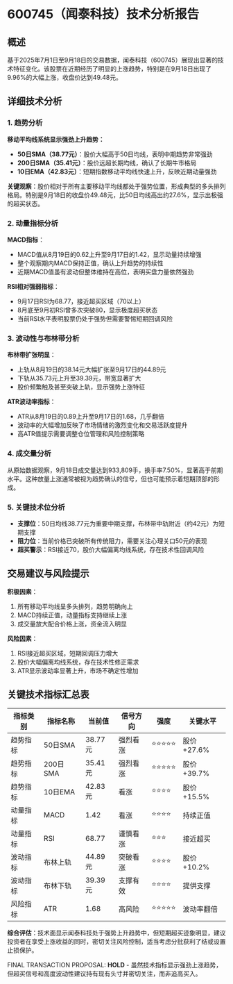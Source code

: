 # 600745（闻泰科技）技术分析报告

## 概述
基于2025年7月1日至9月18日的交易数据，闻泰科技（600745）展现出显著的技术特征变化。该股票在近期经历了明显的上涨趋势，特别是在9月18日出现了9.96%的大幅上涨，收盘价达到49.48元。

## 详细技术分析

### 1. 趋势分析

**移动平均线系统显示强劲上升趋势：**
- **50日SMA（38.77元）**：股价大幅高于50日均线，表明中期趋势非常强劲
- **200日SMA（35.41元）**：股价远超长期均线，确认了长期牛市格局
- **10日EMA（42.83元）**：短期指数移动平均线快速上升，反映近期动量强劲

**关键观察**：股价相对于所有主要移动平均线都处于强势位置，形成典型的多头排列格局。特别是9月18日的收盘价49.48元，比50日均线高出约27.6%，显示出极强的超买状态。

### 2. 动量指标分析

**MACD指标**：
- MACD值从8月19日的0.62上升至9月17日的1.42，显示动量持续增强
- 整个观察期内MACD保持正值，确认上升趋势的持续性
- 近期MACD值虽有波动但整体维持在高位，表明买盘力量依然强劲

**RSI相对强弱指标**：
- 9月17日RSI为68.77，接近超买区域（70以上）
- 8月底至9月初RSI曾多次突破80，显示极度超买状态
- 当前RSI水平表明股票仍处于强势但需要警惕短期回调风险

### 3. 波动性与布林带分析

**布林带扩张明显**：
- 上轨从8月19日的38.14元大幅扩张至9月17日的44.89元
- 下轨从35.73元上升至39.39元，带宽显著扩大
- 股价频繁触及甚至突破上轨，显示强势上涨特征

**ATR波动率指标**：
- ATR从8月19日的0.89上升至9月17日的1.68，几乎翻倍
- 波动率的大幅增加反映了市场情绪的激烈变化和交易活跃度提升
- 高ATR值提示需要调整仓位管理和风险控制策略

### 4. 成交量分析
从原始数据观察，9月18日成交量达到933,809手，换手率7.50%，显著高于前期水平。这种放量上涨通常被视为趋势确认的信号，但也可能预示着短期顶部的形成。

### 5. 关键技术位分析
- **支撑位**：50日均线38.77元为重要中期支撑，布林带中轨附近（约42元）为短期支撑
- **阻力位**：当前价格已突破所有传统阻力，需要关注心理关口50元的表现
- **超买警示**：RSI接近70，股价大幅偏离均线系统，存在技术性回调风险

## 交易建议与风险提示

**积极因素**：
1. 所有移动平均线呈多头排列，趋势明确向上
2. MACD持续正值，动量指标支持继续上涨
3. 成交量放大配合价格上涨，资金流入明显

**风险因素**：
1. RSI接近超买区域，短期回调压力增大
2. 股价大幅偏离均线系统，存在技术性修正需求
3. ATR显示波动率显著上升，市场不确定性增加

## 关键技术指标汇总表

| 指标类别 | 指标名称 | 当前值 | 信号方向 | 强度 | 关键水平 |
|---------|---------|--------|----------|------|----------|
| 趋势指标 | 50日SMA | 38.77元 | 强烈看涨 | ⭐⭐⭐⭐⭐ | 股价+27.6% |
| 趋势指标 | 200日SMA | 35.41元 | 强烈看涨 | ⭐⭐⭐⭐⭐ | 股价+39.7% |
| 趋势指标 | 10日EMA | 42.83元 | 看涨 | ⭐⭐⭐⭐ | 股价+15.5% |
| 动量指标 | MACD | 1.42 | 看涨 | ⭐⭐⭐⭐ | 持续正值 |
| 动量指标 | RSI | 68.77 | 谨慎看涨 | ⭐⭐⭐ | 接近超买 |
| 波动指标 | 布林上轨 | 44.89元 | 突破看涨 | ⭐⭐⭐⭐ | 股价+10.2% |
| 波动指标 | 布林下轨 | 39.39元 | 支撑有效 | ⭐⭐⭐⭐ | 提供支撑 |
| 风险指标 | ATR | 1.68 | 高风险 | ⭐⭐⭐⭐⭐ | 波动率翻倍 |

**综合评估**：技术面显示闻泰科技处于强势上升趋势中，但短期超买迹象明显，建议投资者在享受上涨收益的同时，密切关注风险控制，适当考虑分批获利了结或设置止损保护。

FINAL TRANSACTION PROPOSAL: **HOLD** - 虽然技术指标显示强劲上涨趋势，但超买信号和高度波动性建议持有现有头寸并密切关注，而非追高买入。